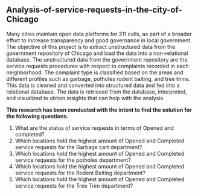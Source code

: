 ## **Analysis-of-service-requests-in-the-city-of-Chicago**
Many cities maintain open data platforms for 311 calls, as part of a broader effort to increase transparency and good governance in local government. The objective of this project is to extract unstructured data from the government repository of Chicago and load the data into a non-relational database. The unstructured data from the government repository are the service requests procedures with respect to complaints recorded in each neighborhood. The complaint type is classified based on the areas and different profiles such as garbage, potholes rodent baiting, and tree trims. This data is cleaned and converted into structured data and fed into a relational database. The data is retrieved from the database, interpreted, and visualized to obtain insights that can help with the analysis.

**This research has been conducted with the intent to find the solution for the following questions.**
1. What are the status of service requests in terms of Opened and completed? 
2. Which locations hold the highest amount of Opened and Completed service requests for the Garbage cart department?
3. Which locations hold the highest amount of Opened and Completed service requests for the potholes department?
4. Which locations hold the highest amount of Opened and Completed service requests for the Rodent Baiting department?
5. Which locations hold the highest amount of Opened and Completed service requests for the Tree Trim department?

